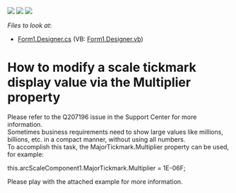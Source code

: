 <!-- default badges list -->
![](https://img.shields.io/endpoint?url=https://codecentral.devexpress.com/api/v1/VersionRange/128623910/13.1.4%2B)
[![](https://img.shields.io/badge/Open_in_DevExpress_Support_Center-FF7200?style=flat-square&logo=DevExpress&logoColor=white)](https://supportcenter.devexpress.com/ticket/details/E1470)
[![](https://img.shields.io/badge/📖_How_to_use_DevExpress_Examples-e9f6fc?style=flat-square)](https://docs.devexpress.com/GeneralInformation/403183)
<!-- default badges end -->
<!-- default file list -->
*Files to look at*:

* [Form1.Designer.cs](./CS/WindowsApplication1/Form1.Designer.cs) (VB: [Form1.Designer.vb](./VB/WindowsApplication1/Form1.Designer.vb))
<!-- default file list end -->
# How to modify a scale tickmark display value via the Multiplier property


<p>Please refer to the Q207196 issue in the Support Center for more information.<br />
Sometimes business requirements need to show large values like millions, billions, etc. in a compact manner, without using all numbers.<br />
To accomplish this task, the MajorTickmark.Multiplier property can be used, for example:</p><p>this.arcScaleComponent1.MajorTickmark.Multiplier = 1E-06F;</p><p>Please play with the attached example for more information.</p>

<br/>


